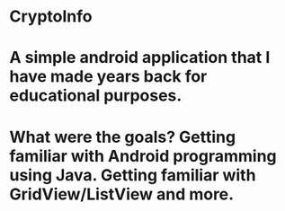 # CryptoInfo
# A simple android application that I have made years back for educational purposes.
# What were the goals? Getting familiar with Android programming using Java. Getting familiar with GridView/ListView and more.

